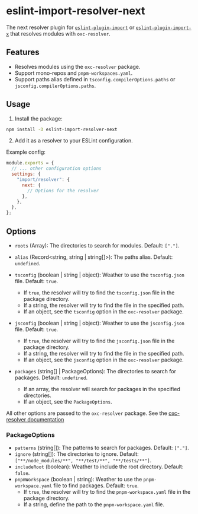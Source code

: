 # eslint-import-resolver-next

The next resolver plugin for [`eslint-plugin-import`](https://www.npmjs.com/package/eslint-plugin-import) or [`eslint-plugin-import-x`](https://www.npmjs.com/package/eslint-plugin-import-x) that resolves modules with `oxc-resolver`.

## Features

- Resolves modules using the `oxc-resolver` package.
- Support mono-repos and `pnpm-workspaces.yaml`.
- Support paths alias defined in `tsconfig.compilerOptions.paths` or `jsconfig.compilerOptions.paths`.

## Usage

1. Install the package:

```sh
npm install -D eslint-import-resolver-next
```

2. Add it as a resolver to your ESLint configuration.

Example config:

```js
module.exports = {
  // ... other configuration options
  settings: {
    "import/resolver": {
      next: {
        // Options for the resolver
      },
    },
  },
};
```

## Options

- `roots` (Array<string>): The directories to search for modules. Default: `["."]`.

- `alias` (Record<string, string | string[]>): The paths alias. Default: `undefined`.

- `tsconfig` (boolean | string | object): Weather to use the `tsconfig.json` file. Default: `true`.
  * If `true`, the resolver will try to find the `tsconfig.json` file in the package directory.
  * If a string, the resolver will try to find the file in the specified path.
  * If an object, see the `tsconfig` option in the `oxc-resolver` package.

- `jsconfig` (boolean | string | object): Weather to use the `jsconfig.json` file. Default: `true`.
  * If `true`, the resolver will try to find the `jsconfig.json` file in the package directory.
  * If a string, the resolver will try to find the file in the specified path.
  * If an object, see the `jsconfig` option in the `oxc-resolver` package.

- `packages` (string[] | PackageOptions): The directories to search for packages. Default: `undefined`.
  * If an array, the resolver will search for packages in the specified directories.
  * If an object, see the `PackageOptions`.

All other options are passed to the `oxc-resolver` package. See the [oxc-resolver documentation](https://github.com/oxc-project/oxc-resolver#options)

### PackageOptions

- `patterns` (string[]): The patterns to search for packages. Default: `["."]`.
- `ignore` (string[]): The directories to ignore. Default: `["**/node_modules/**", "**/test/**", "**/tests/**"]`.
- `includeRoot` (boolean): Weather to include the root directory. Default: `false`.
- `pnpmWorkspace` (boolean | string): Weather to use the `pnpm-workspace.yaml` file to find packages. Default: `true`.
  * If `true`, the resolver will try to find the `pnpm-workspace.yaml` file in the package directory.
  * If a string, define the path to the `pnpm-workspace.yaml` file.

